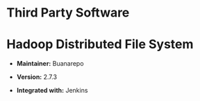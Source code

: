 # Third Party Software

Hadoop Distributed File System
==============================

* **Maintainer:** Buanarepo
* **Version:** 2.7.3

* **Integrated with:** Jenkins
